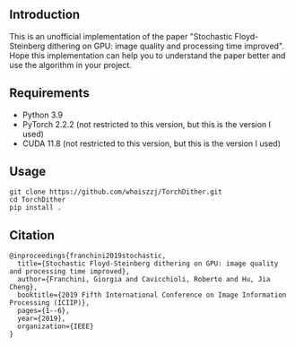 ## Introduction
This is an unofficial implementation of the paper "Stochastic Floyd-Steinberg dithering on GPU:  image quality and processing time improved".
Hope this implementation can help you to understand the paper better and use the algorithm in your project.

## Requirements
- Python 3.9
- PyTorch 2.2.2 (not restricted to this version, but this is the version I used)
- CUDA 11.8 (not restricted to this version, but this is the version I used)

## Usage
```shell
git clone https://github.com/whoiszzj/TorchDither.git
cd TorchDither
pip install .
```
## Citation
```
@inproceedings{franchini2019stochastic,
  title={Stochastic Floyd-Steinberg dithering on GPU: image quality and processing time improved},
  author={Franchini, Giorgia and Cavicchioli, Roberto and Hu, Jia Cheng},
  booktitle={2019 Fifth International Conference on Image Information Processing (ICIIP)},
  pages={1--6},
  year={2019},
  organization={IEEE}
}
```

